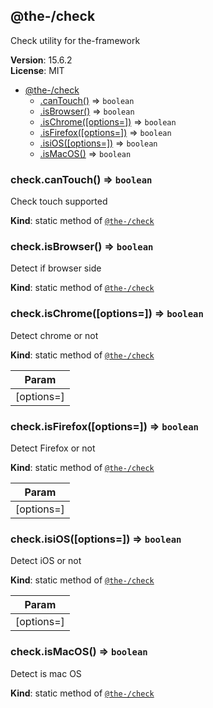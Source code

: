 <!--- Code generated by @the-/script-doc. DO NOT EDIT. -->

<a name="module_@the-/check"></a>

## @the-/check
Check utility for the-framework

**Version**: 15.6.2  
**License**: MIT  

* [@the-/check](#module_@the-/check)
    * [.canTouch()](#module_@the-/check.canTouch) ⇒ <code>boolean</code>
    * [.isBrowser()](#module_@the-/check.isBrowser) ⇒ <code>boolean</code>
    * [.isChrome([options&#x3D;])](#module_@the-/check.isChrome) ⇒ <code>boolean</code>
    * [.isFirefox([options&#x3D;])](#module_@the-/check.isFirefox) ⇒ <code>boolean</code>
    * [.isiOS([options&#x3D;])](#module_@the-/check.isiOS) ⇒ <code>boolean</code>
    * [.isMacOS()](#module_@the-/check.isMacOS) ⇒ <code>boolean</code>

<a name="module_@the-/check.canTouch"></a>

### check.canTouch() ⇒ <code>boolean</code>
Check touch supported

**Kind**: static method of [<code>@the-/check</code>](#module_@the-/check)  
<a name="module_@the-/check.isBrowser"></a>

### check.isBrowser() ⇒ <code>boolean</code>
Detect if browser side

**Kind**: static method of [<code>@the-/check</code>](#module_@the-/check)  
<a name="module_@the-/check.isChrome"></a>

### check.isChrome([options&#x3D;]) ⇒ <code>boolean</code>
Detect chrome or not

**Kind**: static method of [<code>@the-/check</code>](#module_@the-/check)  

| Param |
| --- |
| [options=] | 

<a name="module_@the-/check.isFirefox"></a>

### check.isFirefox([options&#x3D;]) ⇒ <code>boolean</code>
Detect Firefox or not

**Kind**: static method of [<code>@the-/check</code>](#module_@the-/check)  

| Param |
| --- |
| [options=] | 

<a name="module_@the-/check.isiOS"></a>

### check.isiOS([options&#x3D;]) ⇒ <code>boolean</code>
Detect iOS or not

**Kind**: static method of [<code>@the-/check</code>](#module_@the-/check)  

| Param |
| --- |
| [options=] | 

<a name="module_@the-/check.isMacOS"></a>

### check.isMacOS() ⇒ <code>boolean</code>
Detect is mac OS

**Kind**: static method of [<code>@the-/check</code>](#module_@the-/check)  
